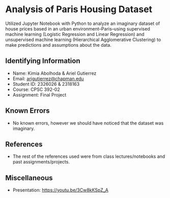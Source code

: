 # Analysis of Paris Housing Dataset
Utilized Jupyter Notebook with Python to analyze an imaginary dataset of house prices based in an urban environment–Paris–using supervised machine learning (Logistic Regression and Linear Regression) and unsupervised machine learning (Hierarchical Agglomerative Clustering) to make predictions and assumptions about the data.

## Identifying Information
* Name: Kimia Abolhoda & Ariel Gutierrez
* Email: arigutierrez@chapman.edu
* Student	ID: 2326026 & 2318163
* Course: CPSC 392-02
* Assignment: Final Project

## Known Errors
* No known errors, however we should have noticed that the dataset was imaginary.

## References
* The rest of the references used were from class lectures/notebooks and past assignments/projects.

## Miscellaneous
* Presentation: https://youtu.be/3Cw8kKSpZ_A
